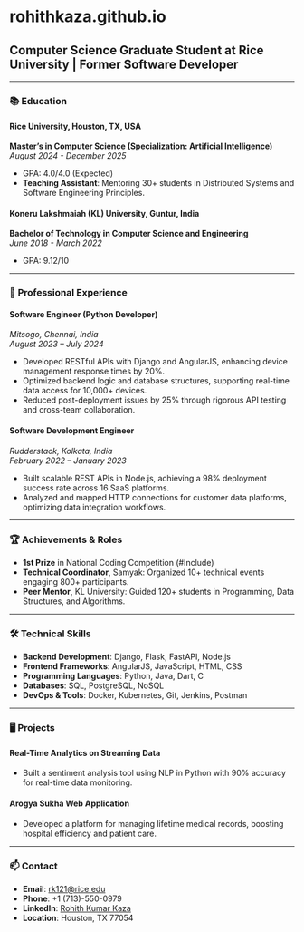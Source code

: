 # rohithkaza.github.io

## Computer Science Graduate Student at Rice University | Former Software Developer

---

### 📚 **Education**

#### Rice University, Houston, TX, USA  
**Master’s in Computer Science (Specialization: Artificial Intelligence)**  
*August 2024 - December 2025*  
- GPA: 4.0/4.0 (Expected)  
- **Teaching Assistant**: Mentoring 30+ students in Distributed Systems and Software Engineering Principles.

#### Koneru Lakshmaiah (KL) University, Guntur, India  
**Bachelor of Technology in Computer Science and Engineering**  
*June 2018 - March 2022*  
- GPA: 9.12/10  

---

### 💼 **Professional Experience**

#### Software Engineer (Python Developer)  
*Mitsogo, Chennai, India*  
*August 2023 – July 2024*  
- Developed RESTful APIs with Django and AngularJS, enhancing device management response times by 20%.  
- Optimized backend logic and database structures, supporting real-time data access for 10,000+ devices.  
- Reduced post-deployment issues by 25% through rigorous API testing and cross-team collaboration.

#### Software Development Engineer  
*Rudderstack, Kolkata, India*  
*February 2022 – January 2023*  
- Built scalable REST APIs in Node.js, achieving a 98% deployment success rate across 16 SaaS platforms.  
- Analyzed and mapped HTTP connections for customer data platforms, optimizing data integration workflows.

---

### 🏆 **Achievements & Roles**

- **1st Prize** in National Coding Competition (#Include)  
- **Technical Coordinator**, Samyak: Organized 10+ technical events engaging 800+ participants.  
- **Peer Mentor**, KL University: Guided 120+ students in Programming, Data Structures, and Algorithms.  

---

### 🛠️ **Technical Skills**

- **Backend Development**: Django, Flask, FastAPI, Node.js  
- **Frontend Frameworks**: AngularJS, JavaScript, HTML, CSS  
- **Programming Languages**: Python, Java, Dart, C  
- **Databases**: SQL, PostgreSQL, NoSQL  
- **DevOps & Tools**: Docker, Kubernetes, Git, Jenkins, Postman  

---

### 🖥️ **Projects**

#### Real-Time Analytics on Streaming Data  
- Built a sentiment analysis tool using NLP in Python with 90% accuracy for real-time data monitoring.

#### Arogya Sukha Web Application  
- Developed a platform for managing lifetime medical records, boosting hospital efficiency and patient care.  

---

### 📫 **Contact**

- **Email**: rk121@rice.edu  
- **Phone**: +1 (713)-550-0979  
- **LinkedIn**: [Rohith Kumar Kaza](https://www.linkedin.com/in/rohith-kumar-kaza/)  
- **Location**: Houston, TX 77054  

